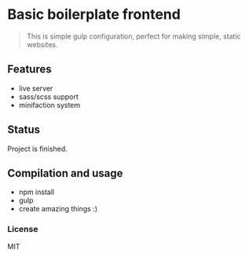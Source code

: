 # Basic boilerplate frontend

> This is simple gulp configuration, perfect for making simple, static websites.

## Features

- live server
- sass/scss support
- minifaction system

## Status
Project is finished.

## Compilation and usage

* npm install 
* gulp
* create amazing things :) 

### License

MIT
